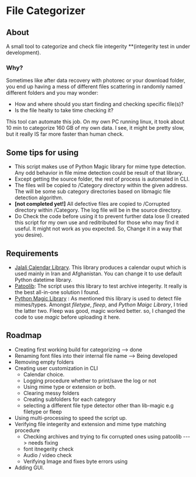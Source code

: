 # File Categorizer

## About 
A small tool to categorize and check file integerity **(integerity test in under development).

### Why?
Sometimes like after data recovery with photorec or your download folder, you end up having a mess of different files scattering in randomly named different folders and you may wonder:
- How and where should you start finding and checking specific file(s)?
- Is the file healty to take time checking it?

This tool can automate this job.
On my own PC running linux, it took about 10 min to categorize 160 GB of my own data. I see, it might be pretty slow, but it really IS far more faster than human check.

## Some tips for using
- This script makes use of Python Magic library for mime type detection. Any odd behavior in file mime detection could be result of that library.
- Except getting the source folder, the rest of process is automated in CLI.
- The files will be copied to /Category directory within the given address. The will be some sub category directories based on libmagic file detection algorithm.
- **[not completed yet!]** All defective files are copied to /Corrupted directory within /Category. The log file will be in the source directory.
- Do Check the code before using it to prevent further data lose (I created this script for my own use and reditributed for those who may find it useful. It might not work as you expected. So, Change it in a way that you desire).

## Requirements

- [Jalali Calendar Library](https://github.com/shobeiry/jalali). This library produces a calendar ouput which is used mainly in Iran and Afghanistan. You can change it to use default Python datetime library.
- [Patoolib](https://github.com/wummel/patool): The script uses this library to test archive integerity. It really is the best all-in-one solution I found.
- [Python Magic Library](https://github.com/ahupp/python-magic) : As mentioned this library is used to detect file mimes/types. Amongst *filetype*, *fleep*, and *Python Maigc Library*, I tried the latter two. Fleep was good, magic worked better. so, I changed the code to use *magic* before uploading it here.

## Roadmap
- Creating first working build for categorizing --> done
- Renaming font files into their internal file name --> Being developed
- Removing empty folders
- Creating user customization in CLI
  - Calendar choice.
  - Logging procedure whether to print/save the log or not
  - Using mime type or extension or both.
  - Clearing messy folders
  - Creating subfolders for each category
  - selecting a different file type detector other than lib-magic e.g filetype or fleep
- Using multi-processing to speed the script up.
- Verifying file integerity and extension and mime type matching procedure
  - Checking archives and trying to fix corrupted ones using patoolib ---> needs fixing
  - font itnegerity check
  - Audio / video check
  - Verifying Image and fixes byte errors using
- Adding GUI.
